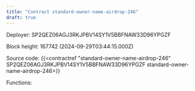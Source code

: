 ```yaml
---
title: "Contract standard-owner-name-airdrop-246"
draft: true
---
```

Deployer: SP2QEZ06AGJ3RKJPBV14SY1V5BBFNAW33D96YPGZF


 



Block height: 167742 (2024-09-29T03:44:15.000Z)

Source code: {{<contractref "standard-owner-name-airdrop-246" SP2QEZ06AGJ3RKJPBV14SY1V5BBFNAW33D96YPGZF standard-owner-name-airdrop-246>}}

Functions:


